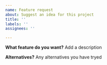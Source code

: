 ```yaml
---
name: Feature request
about: Suggest an idea for this project
title: ''
labels: ''
assignees: ''

---
```


**What feature do you want?**
Add a description

**Alternatives?**
Any alternatives you have tryed
